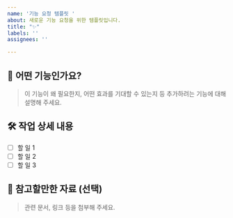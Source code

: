```yaml
---
name: '기능 요청 템플릿 '
about: 새로운 기능 요청을 위한 템플릿입니다.
title: "✨"
labels: ''
assignees: ''

---
```


## 📌 어떤 기능인가요?

> 이 기능이 왜 필요한지, 어떤 효과를 기대할 수 있는지 등 추가하려는 기능에 대해 설명해 주세요.

## 🛠 작업 상세 내용

- [ ] 할 일 1
- [ ] 할 일 2
- [ ] 할 일 3

## 🔗 참고할만한 자료 (선택)

> 관련 문서, 링크 등을 첨부해 주세요.
